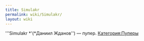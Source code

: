 ```yaml
---
title: Simulakr
permalink: wiki/Simulakr/
layout: wiki
---
```


'''Simulakr *'(*Даниил Жданов'') — пупер.
[Категория:Пуперы](Категория:Пуперы "wikilink")
